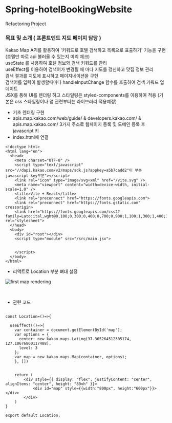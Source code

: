 # Spring-hotelBookingWebsite
Refactoring Project 


<h3>목표 및 소개 ( 프론트엔드 지도 페이지 담당 )</h3>
Kakao Map API를 활용하여 '키워드로 호텔 검색하고 목록으로 표출하기' 기능을 구현 (호텔만 따로 api 불러올 수 있는지 미리 체크)<br>
useState 를 사용하여 호텔 정보와 검색 키워드를 관리<br>
useEffect를 이용하여 검색어가 변경될 때 마다 지도를 갱신하고 맛집 정보 관리<br>
검색 결과를 지도에 표시하고 페이지네이션을 구현<br>
검색어를 입력이 발생할때마다 handleInputChange 함수를 호출하여 검색 키워드 업데이트<br>
JSX를 통해 UI를 렌더링 하고 스타일링은 styled-components를 이용하여 적용 (기본은 css 스타일링이나 맵 관련부터는 라이브러리 적용예정)<br>


- 기초 렌더링 구현
- apis.map.kakao.com/web/guide/     & developers.kakao.com/   & apis.map.kakao.com/   3가지 주소로 웹페이지 등록 및 도메인 등록 후 javascript 키 <br>
- index.html에 <head> 연결 <br>


```
<!doctype html>
<html lang="en">
  <head>
    <meta charset="UTF-8" />
    <script type="text/javascript" src="//dapi.kakao.com/v2/maps/sdk.js?appkey=a5b7cadd2"이 부분 javascript key부분"></script>
    <link rel="icon" type="image/svg+xml" href="/vite.svg" />
    <meta name="viewport" content="width=device-width, initial-scale=1.0" />
    <title>Vite + React</title>
    <link rel="preconnect" href="https://fonts.googleapis.com">
    <link rel="preconnect" href="https://fonts.gstatic.com" crossorigin>
    <link href="https://fonts.googleapis.com/css2?family=Lato:ital,wght@0,100;0,300;0,400;0,700;0,900;1,100;1,300;1,400;1,700;1,900&display=swap" rel="stylesheet">
  </head>
  <body>
    <div id="root"></div>
    <script type="module" src="/src/main.jsx">


    </script>
  </body>
</html>
```

- 리액트로 Location 부분 뼈대 설정<br>

![first map  rendering](https://github.com/MangwonCassie/Spring-hotelBookingWebsite-Front/assets/129250487/04b01895-9d36-4e00-abe9-23d6c057c6f1)

<br>


- 관련 코드 


```import React, { useEffect } from 'react'

const Location=()=>{

  useEffect(()=>{
    var container = document.getElementById('map');
    var options = {
      center: new kakao.maps.LatLng(37.365264512305174, 127.10676860117488),
      level: 3
    };
    var map = new kakao.maps.Map(container, options);
    }, [])


    return (
        <div style={{ display: "flex", justifyContent: "center", alignItems: "center", height: "80vh" }}>
        	<div id="map" style={{width:"800px", height:"600px"}}></div> 
        </div>
    )
}

export default Location;
```



